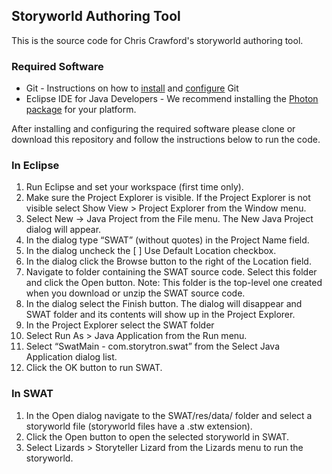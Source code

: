 ## Storyworld Authoring Tool

This is the source code for Chris Crawford's storyworld authoring tool. 

### Required Software

- Git - Instructions on how to [install](https://git-scm.com/book/en/v2/Getting-Started-Installing-Git) and [configure](https://git-scm.com/book/en/v2/Getting-Started-First-Time-Git-Setup) Git
- Eclipse IDE for Java Developers - We recommend installing the [Photon package](https://www.eclipse.org/downloads/eclipse-packages/) for your platform.

After installing and configuring the required software please clone or download this repository and follow the instructions below to run the code.


### In Eclipse

1. Run Eclipse and set your workspace (first time only).
2. Make sure the Project Explorer is visible. If the Project Explorer is not visible select Show View > Project Explorer from the Window menu.
3. Select New -> Java Project from the File menu. The New Java Project dialog will appear.
4. In the dialog type “SWAT” (without quotes) in the Project Name field.
5. In the dialog uncheck the [  ] Use Default Location checkbox.
6. In the dialog click the Browse button to the right of the Location field.
7. Navigate to folder containing the SWAT source code. Select this folder and click the Open button. Note: This folder is the top-level one created when you download or unzip the SWAT source code.
8. In the dialog select the Finish button. The dialog will disappear and SWAT folder and its contents will show up in the Project Explorer. 
9. In the Project Explorer select the SWAT folder
10. Select Run As > Java Application from the Run menu.
11. Select “SwatMain - com.storytron.swat” from the Select Java Application dialog list.
12. Click the OK button to run SWAT.

### In SWAT

1. In the Open dialog navigate to the SWAT/res/data/ folder and select a storyworld file (storyworld files have a .stw extension).
2. Click the Open button to open the selected storyworld in SWAT.
3. Select Lizards > Storyteller Lizard from the Lizards menu to run the storyworld.
